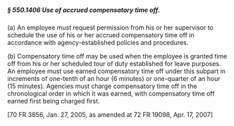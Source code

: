 ##### § 550.1406 Use of accrued compensatory time off. #####

(a) An employee must request permission from his or her supervisor to schedule the use of his or her accrued compensatory time off in accordance with agency-established policies and procedures.

(b) Compensatory time off may be used when the employee is granted time off from his or her scheduled tour of duty established for leave purposes. An employee must use earned compensatory time off under this subpart in increments of one-tenth of an hour (6 minutes) or one-quarter of an hour (15 minutes). Agencies must charge compensatory time off in the chronological order in which it was earned, with compensatory time off earned first being charged first.

[70 FR 3856, Jan. 27, 2005, as amended at 72 FR 19098, Apr. 17, 2007]